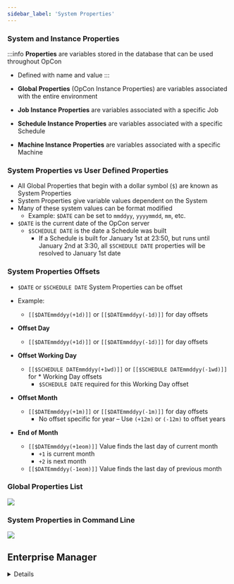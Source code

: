 ```yaml
---
sidebar_label: 'System Properties'
---
```


### System and Instance Properties

:::info
**Properties** are variables stored in the database that can be used throughout OpCon
* Defined with name and value
:::

* **Global Properties** (OpCon Instance Properties) are variables associated with the entire environment  
* **Job Instance Properties** are variables associated with a specific Job
* **Schedule Instance Properties** are variables associated with a specific Schedule
* **Machine Instance Properties** are variables associated with a specific Machine 

### System Properties vs User Defined Properties 

* All Global Properties that begin with a dollar symbol (```$```) are known as System Properties
* System Properties give variable values dependent on the System 
* Many of these system values can be format modified 
    * Example: ```$DATE``` can be set to ```mmddyy```, ```yyyymmdd```, ```mm```, etc. 
* ```$DATE``` is the current date of the OpCon server
    * ```$SCHEDULE DATE``` is the date a Schedule was built
        * If a Schedule is built for January 1st at 23:50, but runs until January 2nd at 3:30, all ```$SCHEDULE DATE``` properties will be resolved to January 1st date

### System Properties Offsets

* ```$DATE``` or ```$SCHEDULE DATE``` System Properties can be offset
* Example:
    * ```[[$DATEmmddyy(+1d)]]``` or ```[[$DATEmmddyy(-1d)]]``` for day offsets

* **Offset Day**
    * ```[[$DATEmmddyy(+1d)]]``` or ```[[$DATEmmddyy(-1d)]]``` for day offsets
* **Offset Working Day**
    * ```[[$SCHEDULE DATEmmddyy(+1wd)]]``` or ```[[$SCHEDULE DATEmmddyy(-1wd)]]``` for * Working Day offsets
        * ```$SCHEDULE DATE``` required for this Working Day offset
* **Offset Month**
    * ```[[$DATEmmddyy(+1m)]]``` or ```[[$DATEmmddyy(-1m)]]``` for day offsets
        * No offset specific for year – Use ```(+12m)``` or ```(-12m)``` to offset years
* **End of Month**
    * ```[[$DATEmmddyy(+1eom)]]``` Value finds the last day of current month
        * ```+1``` is current month 
        * ```+2``` is next month
    * ```[[$DATEmmddyy(-1eom)]]``` Value finds the last day of previous month

### Global Properties List

![](../static/imgbasic/sm-global-properties-list.png)

### System Properties in Command Line

![](../static/imgbasic/sm-system-properties-command-line.png)

## Enterprise Manager 

<details>

#### Global Properties List

![](../static/imgbasic/334.png)

#### System Properties in Command Line

![](../static/imgbasic/335.png)

#### System Properties in File Transfer

![](../static/imgbasic/336.png)

</details>